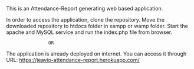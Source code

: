 This is an Attendance-Report generating web based application.

In order to access the application, clone the repository. Move the downloaded repository to htdocs folder in xampp or wamp folder. Start the apache and MySQL service and run the index.php file from browser.

					OR

The application is already deployed on internet. You can access it through URL: https://jeavio-attendance-report.herokuapp.com/